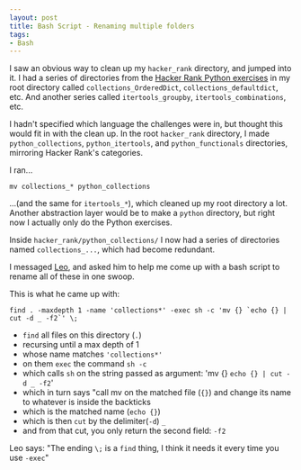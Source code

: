 ```yaml
---
layout: post
title: Bash Script - Renaming multiple folders
tags:
- Bash
---
```


I saw an obvious way to clean up my `hacker_rank` directory, and jumped into it. I had a series of directories from the [Hacker Rank Python exercises](https://www.hackerrank.com/domains/python/py-introduction) in my root directory called `collections_OrderedDict`, `collections_defaultdict`, etc. And another series called `itertools_groupby`, `itertools_combinations`, etc.

I hadn't specified which language the challenges were in, but thought this would fit in with the clean up. In the root `hacker_rank` directory, I made `python_collections`, `python_itertools`, and `python_functionals` directories, mirroring Hacker Rank's categories.

I ran...

```
mv collections_* python_collections
```

...(and the same for `itertools_*`), which cleaned up my root directory a lot. Another abstraction layer would be to make a `python` directory, but right now I actually only do the Python exercises.

Inside `hacker_rank/python_collections/` I now had a series of directories named `collections_...`, which had become redundant.

I messaged [Leo](https://github.com/Leockard), and asked him to help me come up with a bash script to rename all of these in one swoop.

This is what he came up with:

```
find . -maxdepth 1 -name 'collections*' -exec sh -c 'mv {} `echo {} | cut -d _ -f2`' \;
```

- `find` all files on this directory (`.`)
- recursing until a max depth of 1
- whose name matches `'collections*'`
- on them `exec` the command `sh -c`
- which calls `sh` on the string passed as argument: 'mv {} `echo {} | cut -d _ -f2`'
- which in turn says "call mv on the matched file (`{}`) and change its name to whatever is inside the backticks
- which is the matched name (`echo {}`)
- which is then `cut` by the delimiter(`-d`) `_`
- and from that cut, you only return the second field: `-f2`

Leo says:
"The ending `\;` is a `find` thing, I think it needs it every time you use `-exec`"
